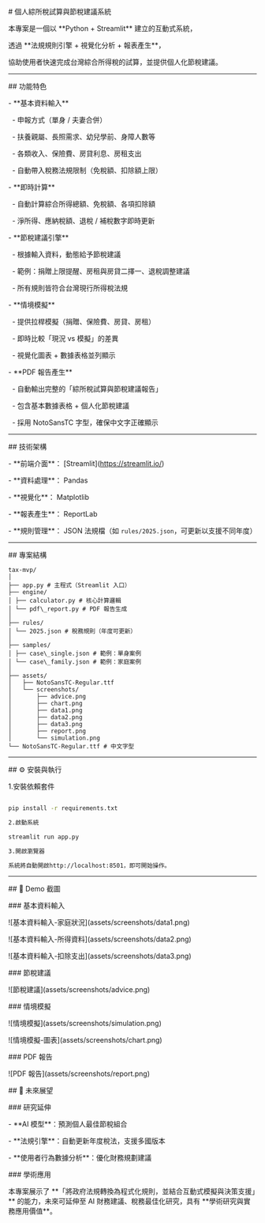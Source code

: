 \# 個人綜所稅試算與節稅建議系統



本專案是一個以 \*\*Python + Streamlit\*\* 建立的互動式系統，  

透過 \*\*法規規則引擎 + 視覺化分析 + 報表產生\*\*，  

協助使用者快速完成台灣綜合所得稅的試算，並提供個人化節稅建議。



---



\## 功能特色



\- \*\*基本資料輸入\*\*  

&nbsp; - 申報方式（單身 / 夫妻合併）  

&nbsp; - 扶養親屬、長照需求、幼兒學前、身障人數等  

&nbsp; - 各類收入、保險費、房貸利息、房租支出  

&nbsp; - 自動帶入稅務法規限制（免稅額、扣除額上限）



\- \*\*即時計算\*\*  

&nbsp; - 自動計算綜合所得總額、免稅額、各項扣除額  

&nbsp; - 淨所得、應納稅額、退稅 / 補稅數字即時更新



\- \*\*節稅建議引擎\*\*  

&nbsp; - 根據輸入資料，動態給予節稅建議  

&nbsp; - 範例：捐贈上限提醒、房租與房貸二擇一、退稅調整建議  

&nbsp; - 所有規則皆符合台灣現行所得稅法規



\- \*\*情境模擬\*\*  

&nbsp; - 提供拉桿模擬（捐贈、保險費、房貸、房租）  

&nbsp; - 即時比較「現況 vs 模擬」的差異  

&nbsp; - 視覺化圖表 + 數據表格並列顯示



\- \*\*PDF 報告產生\*\*  

&nbsp; - 自動輸出完整的「綜所稅試算與節稅建議報告」  

&nbsp; - 包含基本數據表格 + 個人化節稅建議  

&nbsp; - 採用 NotoSansTC 字型，確保中文字正確顯示



---



\## 技術架構



\- \*\*前端介面\*\*： \[Streamlit](https://streamlit.io/)  

\- \*\*資料處理\*\*： Pandas  

\- \*\*視覺化\*\*： Matplotlib  

\- \*\*報表產生\*\*： ReportLab  

\- \*\*規則管理\*\*： JSON 法規檔（如 `rules/2025.json`，可更新以支援不同年度）



---



\## 專案結構


```
tax-mvp/
│
├── app.py # 主程式（Streamlit 入口）
├── engine/
│ ├── calculator.py # 核心計算邏輯
│ └── pdf\_report.py # PDF 報告生成
│
├── rules/
│ └── 2025.json # 稅務規則（年度可更新）
│
├── samples/
│ ├── case\_single.json # 範例：單身案例
│ └── case\_family.json # 範例：家庭案例
│
├── assets/
│   ├── NotoSansTC-Regular.ttf 
│   └── screenshots/       
│       ├── advice.png
│       ├── chart.png      
│       ├── data1.png
│       ├── data2.png
│       ├── data3.png
│       ├── report.png
│       └── simulation.png
└── NotoSansTC-Regular.ttf # 中文字型
```


---



\## ⚙️ 安裝與執行



1.安裝依賴套件

```bash

pip install -r requirements.txt

2.啟動系統

streamlit run app.py

3.開啟瀏覽器

系統將自動開啟http://localhost:8501，即可開始操作。

```

---



\## 📸 Demo 截圖



\### 基本資料輸入

!\[基本資料輸入-家庭狀況](assets/screenshots/data1.png)

!\[基本資料輸入-所得資料](assets/screenshots/data2.png)

!\[基本資料輸入-扣除支出](assets/screenshots/data3.png)



\### 節稅建議

!\[節稅建議](assets/screenshots/advice.png)



\### 情境模擬

!\[情境模擬](assets/screenshots/simulation.png)

!\[情境模擬-圖表](assets/screenshots/chart.png)



\### PDF 報告

!\[PDF 報告](assets/screenshots/report.png)



\## 🔮 未來展望



\### 研究延伸

\- \*\*AI 模型\*\*：預測個人最佳節稅組合  

\- \*\*法規引擎\*\*：自動更新年度稅法，支援多國版本  

\- \*\*使用者行為數據分析\*\*：優化財務規劃建議  



\### 學術應用

本專案展示了 \*\*「將政府法規轉換為程式化規則，並結合互動式模擬與決策支援」\*\* 的能力，未來可延伸至 AI 財務建議、稅務最佳化研究，具有 \*\*學術研究與實務應用價值\*\*。









